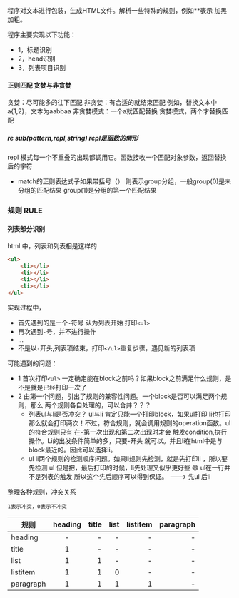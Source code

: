 程序对文本进行包装，生成HTML文件。解析一些特殊的规则，例如**表示
加黑加粗。

程序主要实现以下功能：
- 1，标题识别
- 2，head识别
- 3，列表项目识别

#### 正则匹配 贪婪与非贪婪
贪婪：尽可能多的往下匹配
非贪婪：有合适的就结束匹配
例如，替换文本中a{1,2}，文本为aabbaa
非贪婪模式：一个a就匹配替换
贪婪模式，两个才替换匹配
##### re sub(pattern,repl,string) repl是函数的情形
repl 模式每一个不重叠的出现都调用它。函数接收一个匹配对象参数，返回替换后的字符
- match的正则表达式子如果带括号（） 则表示group分组，一般group(0)是未分组的匹配结果
group(1)是分组的第一个匹配结果

### 规则 RULE
#### 列表部分识别
html 中，列表和列表相是这样的
```html
<ul>
    <li></li>
    <li></li>
    <li></li>
    <li></li>
</ul>
```
实现过程中，
- 首先遇到的是一个`-`符号 认为列表开始 打印`<ul>`
- 再次遇到`-`号，并不进行操作
- ...
- 不是以`-`开头,列表项结束，打印`</ul>`重复步骤，遇见新的列表项

可能遇到的问题：
- 1 首次打印`<ul>` 一定确定能在block之前吗？如果block之前满足什么规则，是不是就是已经打印一次了
- 2 由第一个问题，引出了规则的兼容性问题。一个block是否可以满足两个规则，那么
两个规则各自处理的，可以合并？？？
  - 列表ul与li是否冲突？  ul与li 肯定只能一个打印block，如果ul打印 li也打印
  那么就会打印两次！不过，符合规则，就会调用规则的operation函数。ul的符合规则只有
  在`-`第一次出现和第二次出现时才会 触发condition,执行操作。Li的出发条件简单的多，只要-开头
  就可以。并且li在html中是与block最近的。因此可以选择li。
  - ul li两个规则的检测顺序问题。如果li规则先检测，就是先打印li ，所以要先检测
  ul 但是把，最后打印的时候，li先处理又似乎更好些 :smile: ul在一行并不是列表的触发
  所以这个先后顺序可以得到保证。  ---> 先ul  后li
  
整理各种规则，冲突关系

`1表示冲突，0表示不冲突`

规则|heading|title|list|listitem|paragraph
--|:--:|--:|--:|--:|--:
heading  |-|-|-|-|-|
title    |1|-|-|-|-|
list     |1|1|-|-|-|
listitem |1|1|0|-|-|
paragraph|1|1|1|1|-|